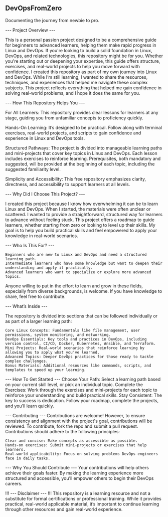 ## DevOpsFromZero ##

Documenting the journey from newbie to pro.


--- Project Overview ---

This is a personal passion project designed to be a comprehensive guide for beginners to advanced learners, helping them make rapid progress in Linux and DevOps. If you're looking to build a solid foundation in Linux, DevOps, and related technologies, this repository might be for you. Whether you're starting out or deepening your expertise, this guide offers structure, exercises, and real-world projects to help you move forward with confidence. I created this repository as part of my own journey into Linux and DevOps. While I’m still learning, I wanted to share the resources, techniques, and experiences that helped me navigate these complex subjects. This project reflects everything that helped me gain confidence in solving real-world problems, and I hope it does the same for you.


--- How This Repository Helps You ---

For All Learners:
This repository provides clear lessons for learners at any stage, guiding you from unfamiliar concepts to proficiency quickly.

Hands-On Learning:
It’s designed to be practical. Follow along with terminal exercises, real-world projects, and scripts to gain confidence and experience in Linux and DevOps tools.

Structured Pathways:
The project is divided into manageable learning paths and mini-projects that cover key topics in Linux and DevOps. Each lesson includes exercises to reinforce learning. Prerequisites, both mandatory and suggested, will be provided at the beginning of each topic, including the suggested familiarity level.

Simplicity and Accessibility:
This free repository emphasizes clarity, directness, and accessibility to support learners at all levels.


--- Why Did I Choose This Project? ---

I created this project because I know how overwhelming it can be to learn Linux and DevOps. When I started, the materials were often unclear or scattered. I wanted to provide a straightforward, structured way for learners to advance without feeling stuck. This project offers a roadmap to guide learners, whether starting from zero or looking to level up their skills. My goal is to help you build practical skills and feel empowered to apply your knowledge in real-world scenarios.


--- Who Is This For? ---

    Beginners who are new to Linux and DevOps and need a structured learning path.
    Intermediate learners who have some knowledge but want to deepen their understanding and apply it practically.
    Advanced learners who want to specialize or explore more advanced topics.

Anyone willing to put in the effort to learn and grow in these fields, especially from diverse backgrounds, is welcome. If you have knowledge to share, feel free to contribute.


--- What’s Inside ---

The repository is divided into sections that can be followed individually or as part of a larger learning path:

    Core Linux Concepts: Fundamentals like file management, user permissions, system monitoring, and networking.
    DevOps Essentials: Key tools and practices in DevOps, including version control, CI/CD, Docker, Kubernetes, Ansible, and Terraform.
    Mini Projects: Real-world scenarios that reinforce learning by allowing you to apply what you've learned.
    Advanced Topics: Deeper DevOps practices for those ready to tackle complex challenges.
    Bonus Materials: Additional resources like commands, scripts, and templates to speed up your learning.


--- How To Get Started ---
    Choose Your Path: Select a learning path based on your current skill level, or pick an individual topic.
    Complete the Exercises: Work through the exercises and mini-projects for each topic to reinforce your understanding and build practical skills.
    Stay Consistent: The key to success is dedication. Follow your roadmap, complete the projects, and you’ll learn quickly.

--- Contributing ---
Contributions are welcome! However, to ensure consistency and alignment with the project's goal, contributions will be reviewed. To contribute, fork the repo and submit a pull request. Contributions should adhere to the following principles:

    Clear and concise: Make concepts as accessible as possible.
    Hands-on exercises: Submit mini-projects or exercises that help learners.
    Real-world applicability: Focus on solving problems DevOps engineers face in daily tasks.


--- Why You Should Contribute ---
Your contributions will help others achieve their goals faster. By making the learning experience more structured and accessible, you’ll empower others to begin their DevOps careers.


!!! --- Disclaimer --- !!!
This repository is a learning resource and not a substitute for formal certifications or professional training. While it provides practical, real-world applicable material, it’s important to continue learning through other resources and gain real-world experience.
